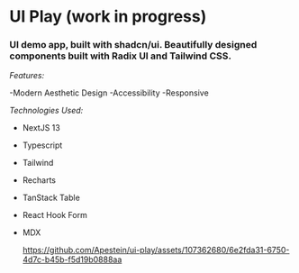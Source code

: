 # UI Play (work in progress)

### UI demo app, built with shadcn/ui. Beautifully designed components built with Radix UI and Tailwind CSS.

_Features:_

-Modern Aesthetic Design
-Accessibility
-Responsive

_Technologies Used:_

- NextJS 13
- Typescript
- Tailwind
- Recharts
- TanStack Table
- React Hook Form
- MDX

  https://github.com/Apestein/ui-play/assets/107362680/6e2fda31-6750-4d7c-b45b-f5d19b0888aa
